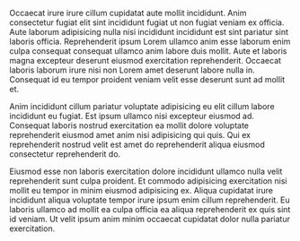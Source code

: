 Occaecat irure irure cillum cupidatat aute mollit incididunt. Anim consectetur fugiat elit sint incididunt fugiat ut non fugiat veniam ex officia. Aute laborum adipisicing nulla nisi incididunt incididunt est sint pariatur sint laboris officia. Reprehenderit ipsum Lorem ullamco anim esse laborum enim culpa consequat consequat ullamco anim labore duis mollit. Aute et laboris magna excepteur deserunt eiusmod exercitation reprehenderit. Occaecat laboris laborum irure nisi non Lorem amet deserunt labore nulla in. Consequat id eu tempor proident veniam velit esse deserunt sunt ad mollit et.

Anim incididunt cillum pariatur voluptate adipisicing eu elit cillum labore incididunt eu fugiat. Est ipsum ullamco nisi excepteur eiusmod ad. Consequat laboris nostrud exercitation ea mollit dolore voluptate reprehenderit eiusmod amet anim nisi adipisicing qui quis. Qui ex reprehenderit nostrud velit est amet do reprehenderit aliqua eiusmod consectetur reprehenderit do.

Eiusmod esse non laboris exercitation dolore incididunt ullamco nulla velit reprehenderit sunt culpa proident. Et commodo adipisicing exercitation nisi mollit eu tempor in minim eiusmod adipisicing ex. Aliqua cupidatat irure incididunt aliqua voluptate tempor irure ipsum enim cillum reprehenderit. Eu laboris ullamco ad mollit ea culpa officia ea aliqua reprehenderit ex quis sint id veniam. Ut velit ipsum anim minim occaecat cupidatat dolor nulla pariatur exercitation.